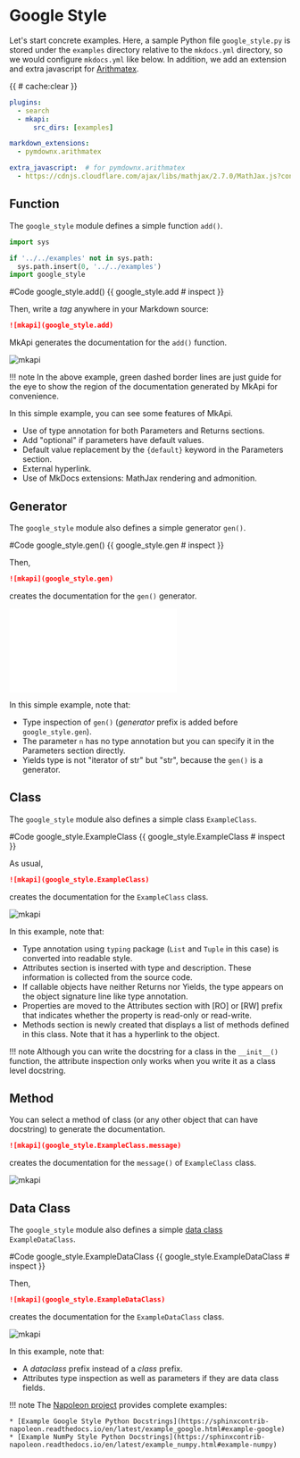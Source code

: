 # Google Style

<style type="text/css">
<!--
.mkapi-node {
  border: 2px dashed #88AA88;
}
-->
</style>

Let's start concrete examples. Here, a sample Python file `google_style.py` is stored under the `examples` directory relative to the `mkdocs.yml` directory, so we would configure `mkdocs.yml` like below. In addition, we add an extension and extra javascript for [Arithmatex](https://facelessuser.github.io/pymdown-extensions/extensions/arithmatex/).

{{ # cache:clear }}

~~~yml
plugins:
  - search
  - mkapi:
      src_dirs: [examples]

markdown_extensions:
  - pymdownx.arithmatex

extra_javascript:  # for pymdownx.arithmatex
  - https://cdnjs.cloudflare.com/ajax/libs/mathjax/2.7.0/MathJax.js?config=TeX-MML-AM_CHTML
~~~

## Function

The `google_style` module defines a simple function `add()`.

```python hide
import sys

if '../../examples' not in sys.path:
  sys.path.insert(0, '../../examples')
import google_style
```

#Code google_style.add() {{ google_style.add # inspect }}

Then, write a *tag* anywhere in your Markdown source:

~~~markdown
![mkapi](google_style.add)
~~~

MkApi generates the documentation for the `add()` function.

![mkapi](google_style.add)

!!! note
    In the above example, green dashed border lines are just guide for the eye to show the region of the documentation generated by MkApi for convenience.

In this simple example, you can see some features of MkApi.

* Use of type annotation for both Parameters and Returns sections.
* Add "optional" if parameters have default values.
* Default value replacement by the `{default}` keyword in the Parameters section.
* External hyperlink.
* Use of MkDocs extensions: MathJax rendering and admonition.

## Generator

The `google_style` module also defines a simple generator `gen()`.

#Code google_style.gen() {{ google_style.gen # inspect }}

Then,

~~~markdown
![mkapi](google_style.gen)
~~~

creates the documentation for the `gen()` generator.

![mkapi](google_style.gen)

In this simple example, note that:

* Type inspection of `gen()` (*generator* prefix is added before `google_style.gen`).
* The parameter `n` has no type annotation but you can specify it in the Parameters section directly.
* Yields type is not "iterator of str" but "str", because the `gen()` is a generator.

## Class

The `google_style` module also defines a simple class `ExampleClass`.

#Code google_style.ExampleClass {{ google_style.ExampleClass # inspect }}

As usual,

~~~markdown
![mkapi](google_style.ExampleClass)
~~~

creates the documentation for the `ExampleClass` class.

![mkapi](google_style.ExampleClass)

In this example, note that:

* Type annotation using `typing` package (`List` and `Tuple` in this case) is converted into readable style.
* Attributes section is inserted with type and description. These information is collected from the source code.
* If callable objects have neither Returns nor Yields, the type appears on the object signature line like type annotation.
* Properties are moved to the Attributes section with [RO] or [RW] prefix that indicates whether the property is read-only or read-write.
* Methods section is newly created that displays a list of methods defined in this class. Note that it has a hyperlink to the object.

!!! note
    Although you can write the docstring for a class in the `__init__()` function, the attribute inspection only works when you write it as a class level docstring.

## Method

You can select a method of class (or any other object that can have docstring) to generate the documentation.

~~~markdown
![mkapi](google_style.ExampleClass.message)
~~~

creates the documentation for the `message()` of `ExampleClass` class.

![mkapi](google_style.ExampleClass.message)


## Data Class

The `google_style` module also defines a simple [data class](https://docs.python.org/3/library/dataclasses.html) `ExampleDataClass`.

#Code google_style.ExampleDataClass {{ google_style.ExampleDataClass # inspect }}

Then,

~~~markdown
![mkapi](google_style.ExampleDataClass)
~~~

creates the documentation for the `ExampleDataClass` class.

![mkapi](google_style.ExampleDataClass)

In this example, note that:

* A *dataclass* prefix instead of a *class* prefix.
* Attributes type inspection as well as parameters if they are data class fields.


!!! note
    The [Napoleon project](https://sphinxcontrib-napoleon.readthedocs.io/en/latest/index.html#) provides complete examples:

    * [Example Google Style Python Docstrings](https://sphinxcontrib-napoleon.readthedocs.io/en/latest/example_google.html#example-google)
    * [Example NumPy Style Python Docstrings](https://sphinxcontrib-napoleon.readthedocs.io/en/latest/example_numpy.html#example-numpy)

